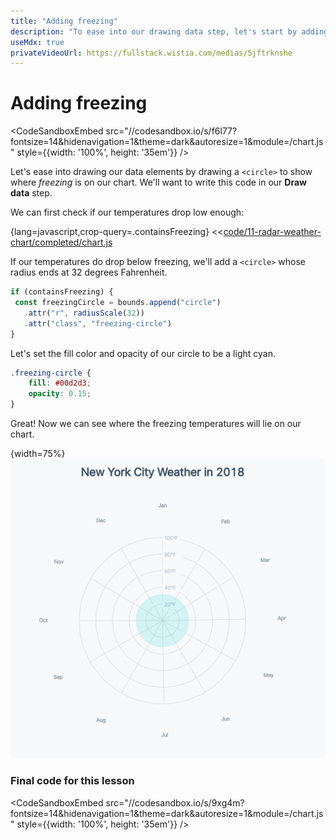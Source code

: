 ```yaml
---
title: "Adding freezing"
description: "To ease into our drawing data step, let's start by adding a circle that shows what temperatures are below freezing."
useMdx: true
privateVideoUrl: https://fullstack.wistia.com/medias/5jftrknshe
---
```


# Adding freezing

<CodeSandboxEmbed
  src="//codesandbox.io/s/f6l77?fontsize=14&hidenavigation=1&theme=dark&autoresize=1&module=/chart.js"
  style={{width: '100%', height: '35em'}}
/>

Let's ease into drawing our data elements by drawing a `<circle>` to show where _freezing_ is on our chart. We'll want to write this code in our **Draw data** step.

We can first check if our temperatures drop low enough:

{lang=javascript,crop-query=.containsFreezing}
<<[code/11-radar-weather-chart/completed/chart.js](./protected/code/11-radar-weather-chart/completed/chart.js)

If our temperatures do drop below freezing, we'll add a `<circle>` whose radius ends at 32 degrees Fahrenheit.

```javascript
if (containsFreezing) {
 const freezingCircle = bounds.append("circle")
   .attr("r", radiusScale(32))
   .attr("class", "freezing-circle")
}
```

Let's set the fill color and opacity of our circle to be a light cyan.

```css
.freezing-circle {
    fill: #00d2d3;
    opacity: 0.15;
}
```

Great! Now we can see where the freezing temperatures will lie on our chart.

{width=75%}
![Chart with freezing point](./public/images/11-radar-weather-chart/freezing.png)

### Final code for this lesson

<CodeSandboxEmbed
  src="//codesandbox.io/s/9xg4m?fontsize=14&hidenavigation=1&theme=dark&autoresize=1&module=/chart.js"
  style={{width: '100%', height: '35em'}}
/>